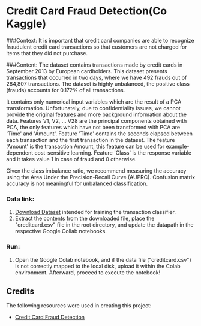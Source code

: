 # Credit Card Fraud Detection(Co Kaggle)

###Context:
It is important that credit card companies are able to recognize fraudulent credit card transactions so that customers are not charged for items that they did not purchase.

###Content:
The dataset contains transactions made by credit cards in September 2013 by European cardholders.
This dataset presents transactions that occurred in two days, where we have 492 frauds out of 284,807 transactions. The dataset is highly unbalanced, the positive class (frauds) accounts for 0.172% of all transactions.

It contains only numerical input variables which are the result of a PCA transformation. Unfortunately, due to confidentiality issues, we cannot provide the original features and more background information about the data. Features V1, V2, … V28 are the principal components obtained with PCA, the only features which have not been transformed with PCA are 'Time' and 'Amount'. Feature 'Time' contains the seconds elapsed between each transaction and the first transaction in the dataset. The feature 'Amount' is the transaction Amount, this feature can be used for example-dependent cost-sensitive learning. Feature 'Class' is the response variable and it takes value 1 in case of fraud and 0 otherwise.

Given the class imbalance ratio, we recommend measuring the accuracy using the Area Under the Precision-Recall Curve (AUPRC). Confusion matrix accuracy is not meaningful for unbalanced classification.

### Data link:
1. [Download Dataset](https://www.kaggle.com/datasets/mlg-ulb/creditcardfraud) intended for training the transaction classifier.
2. Extract the contents from the downloaded file, place the "creditcard.csv" file in the root directory, and update the datapath in the respective Google Collab notebooks.

### Run:
1. Open the Google Colab notebook, and if the data file ("creditcard.csv") is not correctly mapped to the local disk, upload it within the Colab environment. Afterward, proceed to execute the notebook!

## Credits

The following resources were used in creating this project:
- [Credit Card Fraud Detection](https://www.kaggle.com/datasets/mlg-ulb/creditcardfraud)
